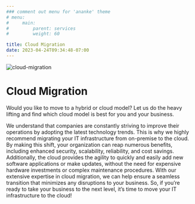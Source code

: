 ```yaml
---
### comment out menu for 'ananke' theme
# menu:
#     main:
#         parent: services
#         weight: 60

title: Cloud Migration
date: 2023-04-24T09:34:48-07:00
---
```


![cloud-migration](/services/cloud-migration/cloud-migration.png)

# Cloud Migration

Would you like to move to a hybrid or cloud model? Let us do the heavy lifting and find which cloud model is best for you and your business.

We understand that companies are constantly striving to improve their operations by adopting the latest technology trends. This is why we highly recommend migrating your IT infrastructure from on-premise to the cloud. By making this shift, your organization can reap numerous benefits, including enhanced security, scalability, reliability, and cost savings. Additionally, the cloud provides the agility to quickly and easily add new software applications or make updates, without the need for expensive hardware investments or complex maintenance procedures. With our extensive expertise in cloud migration, we can help ensure a seamless transition that minimizes any disruptions to your business. So, if you’re ready to take your business to the next level, it’s time to move your IT infrastructure to the cloud!
